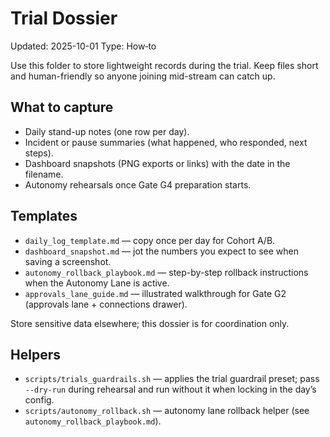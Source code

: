 # Trial Dossier

Updated: 2025-10-01
Type: How‑to

Use this folder to store lightweight records during the trial. Keep files short and human-friendly so anyone joining mid-stream can catch up.

## What to capture

- Daily stand-up notes (one row per day).
- Incident or pause summaries (what happened, who responded, next steps).
- Dashboard snapshots (PNG exports or links) with the date in the filename.
- Autonomy rehearsals once Gate G4 preparation starts.

## Templates

- `daily_log_template.md` — copy once per day for Cohort A/B.
- `dashboard_snapshot.md` — jot the numbers you expect to see when saving a screenshot.
- `autonomy_rollback_playbook.md` — step-by-step rollback instructions when the Autonomy Lane is active.
- `approvals_lane_guide.md` — illustrated walkthrough for Gate G2 (approvals lane + connections drawer).

Store sensitive data elsewhere; this dossier is for coordination only.

## Helpers

- `scripts/trials_guardrails.sh` — applies the trial guardrail preset; pass `--dry-run` during rehearsal and run without it when locking in the day’s config.
- `scripts/autonomy_rollback.sh` — autonomy lane rollback helper (see `autonomy_rollback_playbook.md`).
